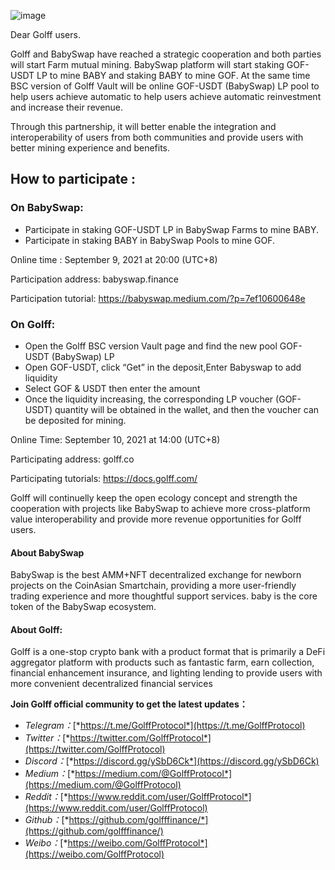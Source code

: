 ![image](https://docs.golff.com/blog/page/37.png)

Dear Golff users.

Golff and BabySwap have reached a strategic cooperation and both parties will start Farm mutual mining. BabySwap platform will start staking GOF-USDT LP to mine BABY and staking BABY to mine GOF. At the same time BSC version of Golff Vault will be online GOF-USDT (BabySwap) LP pool to help users achieve automatic to help users achieve automatic reinvestment and increase their revenue. 

Through this partnership, it will better enable the integration and interoperability of users from both communities and provide users with better mining experience and benefits.

## How to participate :

### On BabySwap:

- Participate in staking GOF-USDT LP in BabySwap Farms to mine BABY.
- Participate in staking BABY in BabySwap Pools to mine GOF.

Online time : September 9, 2021 at 20:00 (UTC+8)

Participation address: babyswap.finance

Participation tutorial: https://babyswap.medium.com/?p=7ef10600648e

### On Golff:

- Open the Golff BSC version Vault page and find the new pool GOF-USDT (BabySwap) LP
- Open GOF-USDT, click “Get” in the deposit,Enter Babyswap to add liquidity
- Select GOF & USDT then enter the amount
- Once the liquidity increasing, the corresponding LP voucher (GOF-USDT) quantity will be obtained in the wallet, and then the voucher can be deposited for mining.

Online Time: September 10, 2021 at 14:00 (UTC+8)

Participating address: golff.co

Participating tutorials: https://docs.golff.com/

Golff will continuelly keep the open ecology concept and strength the cooperation with projects like BabySwap to achieve more cross-platform value interoperability and provide more revenue opportunities for Golff users.



#### About BabySwap

BabySwap is the best AMM+NFT decentralized exchange for newborn projects on the CoinAsian Smartchain, providing a more user-friendly trading experience and more thoughtful support services. baby is the core token of the BabySwap ecosystem.

#### About Golff:

Golff is a one-stop crypto bank with a product format that is primarily a DeFi aggregator platform with products such as fantastic farm, earn collection, financial enhancement insurance, and lighting lending to provide users with more convenient decentralized financial services

**Join Golff official community to get the latest updates：**

- *Telegram：*[*https://t.me/GolffProtocol*](https://t.me/GolffProtocol)
- *Twitter：*[*https://twitter.com/GolffProtocol*](https://twitter.com/GolffProtocol)
- *Discord：*[*https://discord.gg/ySbD6Ck*](https://discord.gg/ySbD6Ck)
- *Medium：*[*https://medium.com/@GolffProtocol*](https://medium.com/@GolffProtocol)
- *Reddit：*[*https://www.reddit.com/user/GolffProtocol*](https://www.reddit.com/user/GolffProtocol)
- *Github：*[*https://github.com/golfffinance/*](https://github.com/golfffinance/)
- *Weibo：*[*https://weibo.com/GolffProtocol*](https://weibo.com/GolffProtocol)